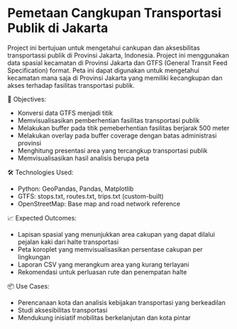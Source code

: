 # Pemetaan Cangkupan Transportasi Publik di Jakarta
Project ini bertujuan untuk mengetahui cankupan dan aksesbilitas transportassi publik di Provinsi Jakarta, Indonesia. Project ini menggunakan data spasial kecamatan di Provinsi Jakarta dan GTFS (General Transit Feed Specification) format. Peta ini dapat digunakan untuk mengetahui kecamatan mana saja di Provinsi Jakarta yang memiliki kecangkupan dan akses terhadap fasilitas transportasi publik.  

🎯 Objectives:
- Konversi data GTFS menjadi titik
- Memvisualisasikan pemberhentian fasilitas transportasi publik
- Melakukan buffer pada titik pemeberhentian fasilitas berjarak 500 meter
- Melakukan overlay pada buffer coverage dengan batas administrasi provinsi 
- Menghitung presentasi area yang tercangkup transportasi publik
- Memvisualisasikan hasil analisis berupa peta

🛠️ Technologies Used:
- Python: GeoPandas, Pandas, Matplotlib
- GTFS: stops.txt, routes.txt, trips.txt (custom-built)
- OpenStreetMap: Base map and road network reference

📈 Expected Outcomes:
- Lapisan spasial yang menunjukkan area cakupan yang dapat dilalui pejalan kaki dari halte transportasi
- Peta koroplet yang memvisualisasikan persentase cakupan per lingkungan
- Laporan CSV yang merangkum area yang kurang terlayani
- Rekomendasi untuk perluasan rute dan penempatan halte

📦 Use Cases:
- Perencanaan kota dan analisis kebijakan transportasi yang berkeadilan
- Studi aksesibilitas transportasi
- Mendukung inisiatif mobilitas berkelanjutan dan kota pintar
